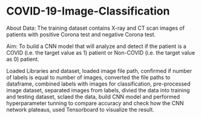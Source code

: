 # COVID-19-Image-Classification

About Data: The training dataset contains X-ray and CT scan images of patients with positive Corona test and negative Corona test.

Aim: To build a CNN model that will analyze and detect if the patient is a COVID (i.e. the target value as 1) patient or Non-COVID (i.e. the target value as 0) patient.

Loaded Libraries and dataset, loaded image file path, confirmed if number of labels is equal to number of images, converted the file paths to dataframe, combined labels with images for classification, pre-processed image dataset, separated images from labels, divied the data into training and testing dataset, sclaed the data, build CNN model and performed hyperparameter tunning to compare accuracy and check how the CNN network plateaus, used Tensorboard to visualize the result.
